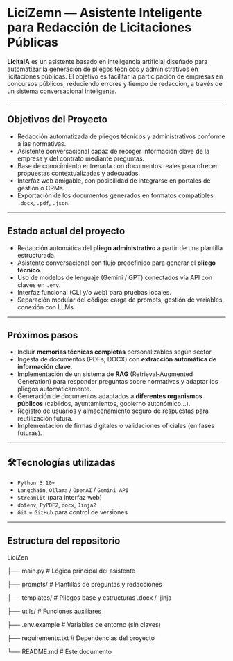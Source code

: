 # LiciZemn — Asistente Inteligente para Redacción de Licitaciones Públicas

**LicitaIA** es un asistente basado en inteligencia artificial diseñado para automatizar la generación de pliegos técnicos y administrativos en licitaciones públicas. El objetivo es facilitar la participación de empresas en concursos públicos, reduciendo errores y tiempo de redacción, a través de un sistema conversacional inteligente.

---

## Objetivos del Proyecto

- Redacción automatizada de pliegos técnicos y administrativos conforme a las normativas.
- Asistente conversacional capaz de recoger información clave de la empresa y del contrato mediante preguntas.
- Base de conocimiento entrenada con documentos reales para ofrecer propuestas contextualizadas y adecuadas.
- Interfaz web amigable, con posibilidad de integrarse en portales de gestión o CRMs.
- Exportación de los documentos generados en formatos compatibles: `.docx`, `.pdf`, `.json`.

---

## Estado actual del proyecto

- Redacción automática del **pliego administrativo** a partir de una plantilla estructurada.
- Asistente conversacional con flujo predefinido para generar el **pliego técnico**.
- Uso de modelos de lenguaje (Gemini / GPT) conectados vía API con claves en `.env`.
- Interfaz funcional (CLI y/o web) para pruebas locales.
- Separación modular del código: carga de prompts, gestión de variables, conexión con LLMs.

---

## Próximos pasos

- Incluir **memorias técnicas completas** personalizables según sector.
- Ingesta de documentos (PDFs, DOCX) con **extracción automática de información clave**.
- Implementación de un sistema de **RAG** (Retrieval-Augmented Generation) para responder preguntas sobre normativas y adaptar los pliegos automáticamente.
- Generación de documentos adaptados a **diferentes organismos públicos** (cabildos, ayuntamientos, gobierno autonómico...).
- Registro de usuarios y almacenamiento seguro de respuestas para reutilización futura.
- Implementación de firmas digitales o validaciones oficiales (en fases futuras).

---

## 🛠Tecnologías utilizadas

- `Python 3.10+`
- `Langchain`, `Ollama` / `OpenAI` / `Gemini API`
- `Streamlit` (para interfaz web)
- `dotenv`, `PyPDF2`, `docx`, `Jinja2`
- `Git` + `GitHub` para control de versiones

---

## Estructura del repositorio
LiciZen

├── main.py # Lógica principal del asistente

├── prompts/ # Plantillas de preguntas y redacciones

├── templates/ # Pliegos base y estructuras .docx / .jinja

├── utils/ # Funciones auxiliares

├── .env.example # Variables de entorno (sin claves)

├── requirements.txt # Dependencias del proyecto

└── README.md # Este documento


